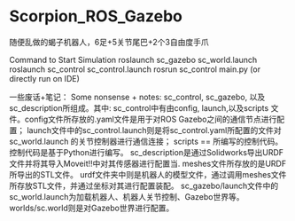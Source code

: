 # Scorpion_ROS_Gazebo
随便乱做的蝎子机器人，6足+5关节尾巴+2个3自由度手爪


Command to Start Simulation
roslaunch sc_gazebo sc_world.launch
roslaunch sc_control sc_control.launch
rosrun sc_control main.py (or directly run on IDE)

一些废话+笔记：
Some nonsense + notes:
sc_control, sc_gazebo, 以及sc_description所组成。其中:
sc_control中有由config, launch,以及scripts 文件。config文件所存放的.yaml文件是用于对ROS Gazebo之间的通信节点进行配置；
    launch文件中的sc_control.launch则是将sc_control.yaml所配置的文件对sc_world.launch 的关节控制器进行通信连接；
    scripts == 所编写的控制代码。控制代码是基于Python进行编写。
sc_description是通过Solidworks导出URDF文件并将其导入Moveit!!中对其传感器进行配置当.
    meshes文件所存放的是URDF所导出的STL文件。
    urdf文件夹中则是机器人的模型文件，通过调用meshes文件所存放STL文件，并通过坐标对其进行配置装配。
sc_gazebo/launch文件中的sc_world.launch为加载机器人、机器人关节控制、Gazebo世界等。
    worlds/sc.world则是对Gazebo世界进行配置。
